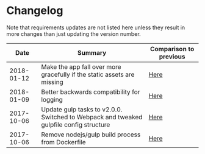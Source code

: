 # Changelog

Note that requirements updates are not listed here unless they result in more changes than just updating the version number.

| Date | Summary | Comparison to previous |
|---|---|---|
| 2018-01-12 | Make the app fall over more gracefully if the static assets are missing                | [Here](ec499f7dfc827dc902d2ff0396f096c26015d9fc...58e70373d9d6bdbf5d81ce5c9750dd6294c8292f) |
| 2018-01-09 | Better backwards compatibility for logging                                             | [Here](ec499f7dfc827dc902d2ff0396f096c26015d9fc) |
| 2017-10-06 | Update gulp tasks to v2.0.0. Switched to Webpack and tweaked gulpfile config structure | [Here](8e25e6efcc23476c9526c7774de1ba4b3c9db160) |
| 2017-10-06 | Remove nodejs/gulp build process from Dockerfile                                       | [Here](a43006db3ceb40e71a476a6ec18d65ac0ec6c2bd) |
